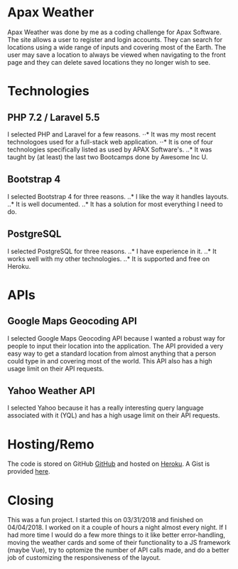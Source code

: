 # Apax Weather
Apax Weather was done by me as a coding challenge for Apax Software. The site allows a user to register and login accounts. They can search for locations using a wide range of inputs and covering most of the Earth. The user may save a location to always be viewed when navigating to the front page and they can delete saved locations they no longer wish to see.

# Technologies
## PHP 7.2 / Laravel 5.5
I selected PHP and Laravel for a few reasons.
⋅⋅* It was my most recent technologoes used for a full-stack web application.
⋅⋅* It is one of four technologies specifically listed as used by APAX Software's.
..* It was taught by (at least) the last two Bootcamps done by Awesome Inc U.

## Bootstrap 4
I selected Bootstrap 4 for three reasons.
..* I like the way it handles layouts.
..* It is well documented.
..* It has a solution for most everything I need to do.

## PostgreSQL
I selected PostgreSQL for three reasons.
..* I have experience in it.
..* It works well with my other technologies.
..* It is supported and free on Heroku.

# APIs
## Google Maps Geocoding API
I selected Google Maps Geocoding API because I wanted a robust way for people to input their location into the application. The API provided a very easy way to get a standard location from almost anything that a person could type in and covering most of the world. This API also has a high usage limit on their API requests.

## Yahoo Weather API
I selected Yahoo because it has a really interesting query language associated with it (YQL) and has a high usage limit on their API requests.

# Hosting/Remo
The code is stored on GitHub [GitHub](https://www.github.com) and hosted on [Heroku](https://apax-weather.heroku.com/).
A Gist is provided [here](https://www.github.com).

# Closing
This was a fun project. I started this on 03/31/2018 and finished on 04/04/2018. I worked on it a couple of hours a night almost every night. If I had more time I would do a few more things to it like better error-handling, moving the weather cards and some of their functionality to a JS framework (maybe Vue), try to optomize the number of API calls made, and do a better job of customizing the responsiveness of the layout.






